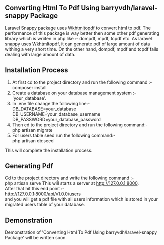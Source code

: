 ## Converting Html To Pdf Using barryvdh/laravel-snappy Package

Laravel Snappy package uses <a href="https://wkhtmltopdf.org/" target="_black">Wkhtmltopdf</a> to convert html to pdf. The performance of this package is way better then some other pdf generating library which is wriiten in php like :- dompdf, mpdf, tcpdf etc. As laravel snappy uses <a href="https://wkhtmltopdf.org/" target="_black">Wkhtmltopdf</a>, it can generate pdf of large amount of data withing a very short time. On the other hand, dompdf, mpdf and tcpdf fails dealing with large amount of data.

## Installation Process

1. At first cd to the project directory and run the following command :- 
<br>composer install 
2. Create a database on your database management system :- 'your_database'.
3. In .env file change the following line:- 
<br>DB_DATABASE=your_database
<br>DB_USERNAME=your_database_username
<br>DB_PASSWORD=your_database_password
4. Then cd to the project directory and run the following command:-
<br>php artisan migrate 
5. For users table seed run the following command:-
<br>php artisan db:seed

This will complete the installation process.

## Generating Pdf

Cd to the project directory and write the following command :-
<br>php artisan serve
This will starts a server at <http://127.0.0.1:8000>. <br> 
After that hit this end point :- <br>
http://127.0.0.1:8000/api/v1.0.0/users <br>
and you will get a pdf file with all users information which is stored in your migrated users table of your database. 

## Demonstration
Demonstration of 'Converting Html To Pdf Using barryvdh/laravel-snappy Package' will be written soon.
